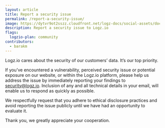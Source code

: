 ```yaml
---
layout: article
title: Report a security issue
permalink: /report-a-security-issue/
image: https://dytvr9ot2sszz.cloudfront.net/logz-docs/social-assets/docs-social.jpg
description: Report a security issue to Logz.io
flags:
  logzio-plan: community
contributors:
  - barakm
---
```



Logz.io cares about the security of our customers’ data. It’s our top priority.

If you’ve encountered a vulnerability, perceived security issue or potential exposure on our website, or within the Logz.io platform, please help us address the issue by immediately reporting your findings to <a href="mailto:security@logz.io?subject=Reporting a security issue">security@logz.io</a>. Inclusion of any and all technical details in your email, will enable us to respond as quickly as possible.

We respectfully request that you adhere to ethical disclosure practices and avoid reporting the issue publicly until we have had an opportunity to evaluate it.

Thank you, we greatly appreciate your cooperation.